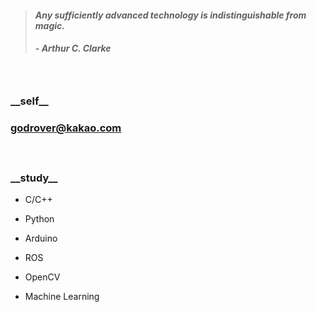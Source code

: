 > #### *Any sufficiently advanced technology is indistinguishable from magic.*
> ##### - Arthur C. Clarke 

　

### \_\_self\_\_
### godrover@kakao.com

　

### \_\_study\_\_

- C/C++

- Python

- Arduino

- ROS

- OpenCV

- Machine Learning
